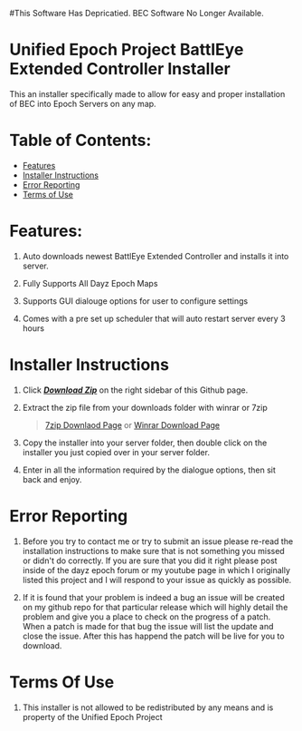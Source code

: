 #This Software Has Depricatied. BEC Software No Longer Available.


Unified Epoch Project BattlEye Extended Controller Installer
============================================================
This an installer specifically made to allow for easy and proper installation of BEC into Epoch Servers on any map.

# Table of Contents:
* [Features](https://github.com/bbatton/UEP_BattlEye_Extended_Controller_Installer#features)
* [Installer Instructions](https://github.com/bbatton/UEP_BattlEye_Extended_Controller_Installer#installer-instructions)
* [Error Reporting](https://github.com/bbatton/UEP_BattlEye_Extended_Controller_Installer#error-reporting)
* [Terms of Use](https://github.com/bbatton/UEP_BattlEye_Extended_Controller_Installer#terms-of-use)

# Features:


1. Auto downloads newest BattlEye Extended Controller and installs it into server.


1. Fully Supports All Dayz Epoch Maps


1. Supports GUI dialouge options for user to configure settings


1. Comes with a pre set up scheduler that will auto restart server every 3 hours


# Installer Instructions


1. Click ***[Download Zip](https://github.com/bbatton/UEP_BattlEye_Extended_Controller_Installer/archive/master.zip)*** on the right sidebar of this Github page.


1. Extract the zip file from your downloads folder with winrar or 7zip

	> [7zip Downlaod Page](http://www.7-zip.org/download.html) or [Winrar Download Page](http://www.rarlab.com/download.htm)

	
1. Copy the installer into your server folder, then double click on the installer you just copied over in your server folder.	


1. Enter in all the information required by the dialogue options, then sit back and enjoy.  


# Error Reporting


1. Before you try to contact me or try to submit an issue please re-read the installation instructions to make sure that is not something you missed or didn't do correctly. If you are sure that you did it right please post inside of the dayz epoch forum or my youtube page in which I originally listed this project and I will respond to your issue as quickly as possible. 


1. If it is found that your problem is indeed a bug an issue will be created on my github repo for that particular release which will highly detail the problem and give you a place to check on the progress of a patch. When a patch is made for that bug the issue will list the update and close the issue. After this has happend the patch will be live for you to download.

# Terms Of Use


1. This installer is not allowed to be redistributed by any means and is property of the Unified Epoch Project

